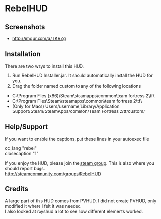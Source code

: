 RebelHUD  
=======  


Screenshots  
--------  

* http://imgur.com/a/TKRZg  


Installation  
--------  

There are two ways to install this HUD.  

 1. Run RebelHUD Installer.jar. It should automatically install the HUD for you.
 2. Drag the folder named custom to any of the following locations
 
 * C:\Program Files (x86)\Steam\steamapps\common\team fortress 2\tf\  
 * C:\Program Files\Steam\steamapps\common\team fortress 2\tf\  
 * (Only for Macs) Users/username/Library/Application Support/Steam/SteamApps/common/Team Fortress 2/tf/custom/
 

Help/Support  
--------  

If you want to enable the captions, put these lines in your autoexec file  

cc_lang "rebel"  
closecaption "1"  

If you enjoy the HUD, please join the [steam group](http://steamcommunity.com/groups/RebelHUD). This is also where you should report bugs.  
http://steamcommunity.com/groups/RebelHUD  


Credits  
--------  
  
A large part of this HUD comes from PVHUD. I did not create PVHUD, only modified it where I felt it was needed.  
I also looked at rayshud a lot to see how different elements worked.  




